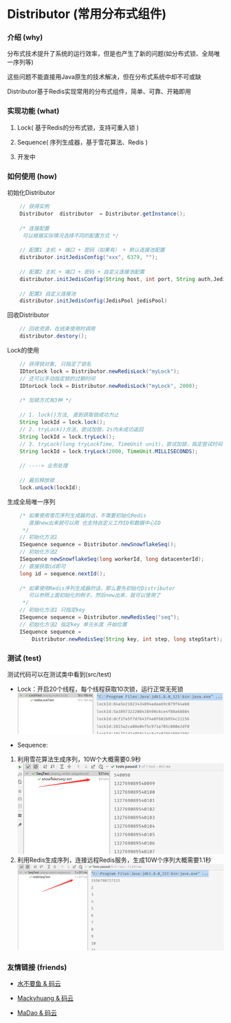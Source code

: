# Distributor (常用分布式组件)

### 介绍 (why)
分布式技术提升了系统的运行效率，但是也产生了新的问题(如分布式锁、全局唯一序列等)

这些问题不能直接用Java原生的技术解决，但在分布式系统中却不可或缺

Distributor基于Redis实现常用的分布式组件，简单、可靠、开箱即用

### 实现功能 (what)
 1. Lock( 基于Redis的分布式锁，支持可重入锁 )
 
 2. Sequence( 序列生成器，基于雪花算法、Redis )
 
 3. 开发中

###  如何使用 (how)
初始化Distributor 
```java
    // 获得实例
    Distributor  distributor  = Distributor.getInstance();

    /* 连接配置
     可以根据实际情况选择不同的配置方式 */
    
    // 配置1 主机 + 端口 + 密码（如果有） + 默认连接池配置
    distributor.initJedisConfig("xxx", 6379, "");
    
    // 配置2 主机 + 端口 + 密码 + 自定义连接池配置
    distributor.initJedisConfig(String host, int port, String auth,JedisPoolConfig jedisPoolConfig)
    
    // 配置3 自定义连接池
    distributor.initJedisConfig(JedisPool jedisPool)
```

回收Distributor 
```java
    // 回收资源，在结束使用时调用
    distributor.destory();
```

Lock的使用
```java
    // 获得锁对象, 只指定了锁名
    IDtorLock lock = Distributor.newRedisLock("myLock");
    // 还可以手动指定锁的过期时间
    IDtorLock lock = Distributor.newRedisLock("myLock", 2000);
    
    /* 加锁方式有3种 */
    
    // 1. lock()方法, 直到获取锁成功为止
    String lockId = lock.lock(); 
    // 2. tryLock()方法，尝试加锁，2s内未成功返回
    String lockId = lock.tryLock(); 
    // 3. tryLock(long tryLockTime, TimeUnit unit)，尝试加锁，指定尝试时间
    String lockId = lock.tryLock(2000, TimeUnit.MILLISECONDS);
    
    // ----> 业务处理
    
    // 最后释放锁
    lock.unLock(lockId);
```

生成全局唯一序列
```java
    /* 如果使用雪花序列生成器的话，不需要初始化Redis
       直接new出来就可以用 也支持自定义工作ID和数据中心ID 
     */
    // 初始化方法1 
    ISequence sequence = Distributor.newSnowflakeSeq();
    // 初始化方法2 
    ISequence newSnowflakeSeq(long workerId, long datacenterId);
    // 直接获取id即可
    long id = sequence.nextId();
    
    /* 如果使用Redis序列生成器的话，那么要先初始化Distributor 
       可以参照上面初始化的例子，然后new出来，就可以使用了
     */
    // 初始化方法1 只指定key
    ISequence sequence = Distributor.newRedisSeq("seq");
    // 初始化方法2 指定key 单元长度 开始位置
    ISequence sequence = 
        Distributor.newRedisSeq(String key, int step, long stepStart);
```

### 测试 (test)
测试代码可以在测试类中看到(src/test)

- Lock：开启20个线程，每个线程获取10次锁，运行正常无死锁
![Lock测试图](./img/Lock测试图.png "屏幕截图.png")

- Sequence: 
1. 利用雪花算法生成序列，10W个大概需要0.9秒
![雪花算法测试图腾](./img/Snowflake算法测试图.png "屏幕截图.png")
2. 利用Redis生成序列，连接远程Redis服务，生成10W个序列大概需要1.1秒
![Redis序列测试图腾](./img/Redis序列测试图.png "屏幕截图.png")

### 友情链接 (friends)
 + [水不要鱼 & 码云](https://gitee.com/FishGoddess)

 + [Mackyhuang & 码云](https://gitee.com/Mackyhuang)

 + [MaDao & 码云](https://gitee.com/mdaovo)